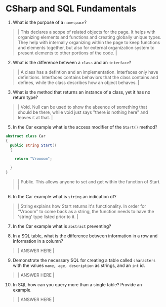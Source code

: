 # CSharp and SQL Fundamentals
01. What is the purpose of a `namespace`?

  > | This declares a scope of related objects for the page. It helps with organizing elements and functions and creating globally unique types. They help with internally organizing within the page to keep functions and elements together, but also for external organization system to present elements to other portions of the code. |

02. What is the difference between a `class` and an `interface`?

  > | A class has a defintion and an implementation. Interfaces only have definitions. Interfaces contains behaviors that the class contains and defines, while the class describes how an object behaves. |

03. What is the method that returns an instance of a class, yet it has no return type?

  > | Void. Null can be used to show the absence of something that should be there, while void just says "there is nothing here" and leaves it at that. |

05. In the Car example what is the access modifier of the `Start()` method?

  ```c#
  abstract class Car
  {
    public string Start()
    {

      return "Vroooom";

    }
  }
  ```

  > | Public. This allows anyone to set and get within the function of Start. |

06. In the Car example what is `string` an indication of?

  > | String explains how Start returns it's functionality. In order for "Vrooom" to come back as a string, the function needs to have the 'string' type listed prior to it.  |

07. In the Car example what is `abstract` preventing?

  <!-- > | Instantiation. NOTE come back to this | -->

08. In a SQL table, what is the difference between information in a row and information in a column?

  > | ANSWER HERE |

09. Demonstrate the necessary SQL for creating a table called `characters` with the values `name, age, description` as strings, and an `int` id.

  > | ANSWER HERE |

10. In SQL how can you query more than a single table? Provide an example.

  > | ANSWER HERE |
